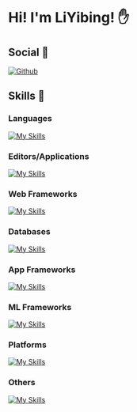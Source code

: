 # Hi! I'm LiYibing! ✋

## Social 📱

<p>
<a href="https://github.com/li-yibing" target="_blank"><img alt="Github" src="https://img.shields.io/badge/GitHub-%2312100E.svg?&style=for-the-badge&logo=Github&logoColor=white" /></a>
</p>

## Skills 🔭

<h3 align="left">Languages</h3>
  
[![My Skills](https://skillicons.dev/icons?i=py,cpp)](https://skillicons.dev)

<h3 align="left">Editors/Applications</h3>
  
[![My Skills](https://skillicons.dev/icons?i=vscode,vim,bash,androidstudio,codepen,idea,md,postman)](https://skillicons.dev)

<h3 align="left">Web Frameworks</h3>
  
[![My Skills](https://skillicons.dev/icons?i=flask)](https://skillicons.dev)

<h3 align="left">Databases</h3>
  
[![My Skills](https://skillicons.dev/icons?i=mysql,sqlite)](https://skillicons.dev)

<h3 align="left">App Frameworks</h3>
  
[![My Skills](https://skillicons.dev/icons?i=flutter)](https://skillicons.dev)

<h3 align="left">ML Frameworks</h3>
  
[![My Skills](https://skillicons.dev/icons?i=pytorch,tensorflow)](https://skillicons.dev)

<h3 align="left">Platforms</h3>
  
[![My Skills](https://skillicons.dev/icons?i=docker,git,github,gitlab,vercel)](https://skillicons.dev)

<h3 align="left">Others</h3>
  
[![My Skills](https://skillicons.dev/icons?i=linux,raspberrypi)](https://skillicons.dev)
